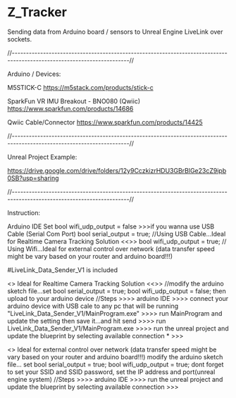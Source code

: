 # Z_Tracker
Sending data from Arduino board / sensors to Unreal Engine LiveLink over sockets.

//-----------------------------------------------------------------------------------------------------------------------//

Arduino / Devices:

M5STICK-C  https://m5stack.com/products/stick-c

SparkFun VR IMU Breakout - BNO080 (Qwiic) https://www.sparkfun.com/products/14686

Qwiic Cable/Connector https://www.sparkfun.com/products/14425

//-----------------------------------------------------------------------------------------------------------------------//

Unreal Project Example:

https://drive.google.com/drive/folders/12y9CczkizrHDU3GBrBlGe23cZ9ipb0SB?usp=sharing


//-----------------------------------------------------------------------------------------------------------------------//

Instruction:

Arduino IDE
Set bool wifi_udp_output = false >>>if you wanna use USB Cable (Serial Com Port)
bool serial_output = true; //Using USB Cable...Ideal for Realtime Camera Tracking Solution <<<running with LiveLink_Data_Sender>>>
bool wifi_udp_output = true; // Using Wifi...Ideal for external control over network (data transfer speed might be vary based on your router and arduino board!!!)



  
#LiveLink_Data_Sender_V1 is included

<<Using USB Cable>> Ideal for Realtime Camera Tracking Solution <<<running with LiveLink_Data_Sender>>>
  //modify the arduino sketch file...set bool serial_output = true; bool wifi_udp_output = false; then upload to your arduino device
  //Steps >>>> arduino IDE >>>> connect your arduino device with USB cale to any pc that will be running "LiveLink_Data_Sender_V1/MainProgram.exe" >>>>
    run MainProgram and update the setting then save it...and hit send >>>> run LiveLink_Data_Sender_V1/MainProgram.exe >>>>
    run the unreal project and update the blueprint by selecting available connection * >>> 
  
<<Using WIFI>> Ideal for external control over network (data transfer speed might be vary based on your router and arduino board!!!)
  modify the arduino sketch file... set bool serial_output = true; bool wifi_udp_output = true;
  dont forget to set your SSID and SSID password, set the IP address and port(unreal engine system)
  //Steps >>>> arduino IDE >>>> run the unreal project and update the blueprint by selecting available connection >>> 

